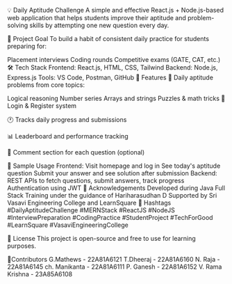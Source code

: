 💡 Daily Aptitude Challenge
A simple and effective React.js + Node.js-based web application that helps students improve their aptitude and problem-solving skills by attempting one new question every day.

🎯 Project Goal
To build a habit of consistent daily practice for students preparing for:

Placement interviews
Coding rounds
Competitive exams (GATE, CAT, etc.)
🛠 Tech Stack
Frontend: React.js, HTML, CSS, Tailwind
Backend: Node.js, Express.js
Tools: VS Code, Postman, GitHub
🚀 Features
🧠 Daily aptitude problems from core topics:

Logical reasoning
Number series
Arrays and strings
Puzzles & math tricks
📝 Login & Register system

🕐 Tracks daily progress and submissions

📊 Leaderboard and performance tracking

💬 Comment section for each question (optional)

🧪 Sample Usage
Frontend:
Visit homepage and log in
See today's aptitude question
Submit your answer and see solution after submission
Backend:
REST APIs to fetch questions, submit answers, track progress
Authentication using JWT
🙌 Acknowledgements
Developed during Java Full Stack Training under the guidance of Hariharasudhan D
Supported by Sri Vasavi Engineering College and LearnSquare
🔖 Hashtags
#DailyAptitudeChallenge #MERNStack #ReactJS #NodeJS #InterviewPreparation #CodingPractice #StudentProject #TechForGood #LearnSquare #VasaviEngineeringCollege

📌 License
This project is open-source and free to use for learning purposes.

📌Contributors
G.Mathews - 22A81A6121 
T.Dheeraj - 22A81A6160 
N. Raja - 22A81A6145 
ch. Manikanta - 22A81A6111 
P. Ganesh - 22A81A6152
V. Rama Krishna - 23A85A6108
